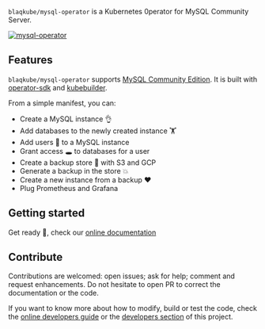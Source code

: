 `blaqkube/mysql-operator` is a Kubernetes 0perator for MySQL Community Server.

[![mysql-operator](https://circleci.com/gh/blaqkube/mysql-operator.svg?style=svg)](https://circleci.com/gh/blaqkube/mysql-operator)

## Features

`blaqkube/mysql-operator` supports
[MySQL Community Edition](https://www.mysql.com/products/community/). It is
built with [operator-sdk](https://sdk.operatorframework.io/) and
[kubebuilder](https://book.kubebuilder.io/).

From a simple manifest, you can:

- Create a MySQL instance 👌
- Add databases to the newly created instance 🏋
- Add users 🎅 to a MySQL instance
- Grant access 🕳 to databases for a user
- Create a backup store 💯 with S3 and GCP
- Generate a backup in the store 💥
- Create a new instance from a backup ❤
- Plug Prometheus and Grafana

## Getting started

Get ready 🚀, check our [online documentation](https://docs.blaqkube.io)

## Contribute

Contributions are welcomed: open issues; ask for help; comment and
request enhancements. Do not hesitate to open PR to correct the documentation
or the code.

If you want to know more about how to modify, build or test the code, check the 
[online developers guide](https://docs.blaqkube.io/developers/welcome) or the
[developers section](docs/developers) of this project.

